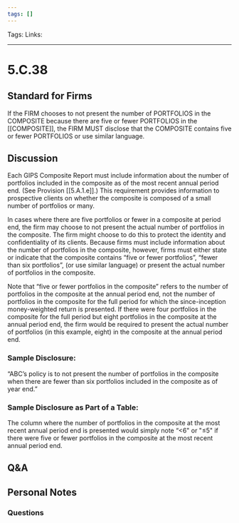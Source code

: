 ```yaml
---
tags: []
---
```

Tags:
Links: 
___
# 5.C.38
## Standard for Firms
If the FIRM chooses to not present the number of PORTFOLIOS in the COMPOSITE because there are five or fewer PORTFOLIOS in the [[COMPOSITE]], the FIRM MUST disclose that the COMPOSITE contains five or fewer PORTFOLIOS or use similar language.
## Discussion
Each GIPS Composite Report must include information about the number of portfolios included in the composite as of the most recent annual period end. (See Provision [[5.A.1.e]].) This requirement provides information to prospective clients on whether the composite is composed of a small number of portfolios or many.

In cases where there are five portfolios or fewer in a composite at period end, the firm may choose to not present the actual number of portfolios in the composite. The firm might choose to do this to protect the identity and confidentiality of its clients. Because firms must include information about the number of portfolios in the composite, however, firms must either state or indicate that the composite contains “five or fewer portfolios”, “fewer than six portfolios”, (or use similar language) or present the actual number of portfolios in the composite.

Note that “five or fewer portfolios in the composite” refers to the number of portfolios in the composite at the annual period end, not the number of portfolios in the composite for the full period for which the since-inception money-weighted return is presented. If there were four portfolios in the composite for the full period but eight portfolios in the composite at the annual period end, the firm would be required to present the actual number of portfolios (in this example, eight) in the composite at the annual period end.
### Sample Disclosure:
“ABC’s policy is to not present the number of portfolios in the composite when there are fewer than six portfolios included in the composite as of year end.”
### Sample Disclosure as Part of a Table:
The column where the number of portfolios in the composite at the most recent annual period end is presented would simply note “<6" or "≤5" if there were five or fewer portfolios in the composite at the most recent annual period end.
## Q&A

## Personal Notes

### Questions